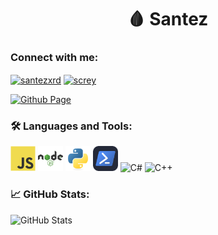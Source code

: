 <h1 align="center">🩸 Santez</h1>
<h3 align="left">Connect with me:</h3>
<p align="left">
<a href="https://instagram.com/santezxrd" target="blank"><img align="center" src="https://raw.githubusercontent.com/rahuldkjain/github-profile-readme-generator/master/src/images/icons/Social/instagram.svg" alt="santezxrd" height="30" width="40" /></a>
<a href="https://discord.com/users/1245854298764611645" target="blank"><img align="center" src="https://raw.githubusercontent.com/rahuldkjain/github-profile-readme-generator/master/src/images/icons/Social/discord.svg" alt="screy" height="30" width="40" /></a>
</p>

[![Github Page](https://komarev.com/ghpvc/?username=ssantez&color=131313)](https://github.com/ssantez)

<h3 align="left">🛠️ Languages and Tools:</h3>
<p align="left">
  <img src="https://raw.githubusercontent.com/devicons/devicon/master/icons/javascript/javascript-original.svg" alt="JavaScript" width="40" height="40"/>
  <img src="https://raw.githubusercontent.com/devicons/devicon/master/icons/nodejs/nodejs-original-wordmark.svg" alt="Node.js" width="40" height="40"/>
  <img src="https://raw.githubusercontent.com/devicons/devicon/master/icons/python/python-original.svg" alt="Python" width="Python" height="40"/>
    <img src="https://github.com/tandpfun/skill-icons/blob/main/icons/Powershell-Dark.svg" alt="Powershell" width="40" height="40"/>
      <img src="https://user-images.githubusercontent.com/25181517/121405384-444d7300-c95d-11eb-959f-913020d3bf90.png" alt="C#" width="40" height="40"/>
        <img src="https://raw.githubusercontent.com/isocpp/logos/master/cpp_logo.png" alt="C++" width="40" height="40"/>
</p>

<h3 align="left">📈 GitHub Stats:</h3>
<p align="left">
  <img src="https://github-readme-stats.vercel.app/api?username=ssantez&show_icons=true&theme=radical" alt="GitHub Stats" />
</p>
